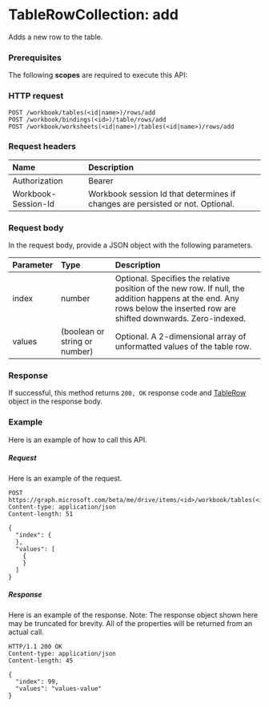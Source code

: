# TableRowCollection: add

Adds a new row to the table.
### Prerequisites
The following **scopes** are required to execute this API: 
### HTTP request
<!-- { "blockType": "ignored" } -->
```http
POST /workbook/tables(<id|name>)/rows/add
POST /workbook/bindings(<id>)/table/rows/add
POST /workbook/worksheets(<id|name>)/tables(<id|name>)/rows/add

```
### Request headers
| Name       | Description|
|:---------------|:----------|
| Authorization  | Bearer <code>|
| Workbook-Session-Id  | Workbook session Id that determines if changes are persisted or not. Optional.|

### Request body
In the request body, provide a JSON object with the following parameters.

| Parameter	   | Type	|Description|
|:---------------|:--------|:----------|
|index|number|Optional. Specifies the relative position of the new row. If null, the addition happens at the end. Any rows below the inserted row are shifted downwards. Zero-indexed.|
|values|(boolean or string or number)|Optional. A 2-dimensional array of unformatted values of the table row.|

### Response
If successful, this method returns `200, OK` response code and [TableRow](../resources/tablerow.md) object in the response body.

### Example
Here is an example of how to call this API.
##### Request
Here is an example of the request.
<!-- {
  "blockType": "request",
  "name": "tablerowcollection_add"
}-->
```http
POST https://graph.microsoft.com/beta/me/drive/items/<id>/workbook/tables(<id|name>)/rows/add
Content-type: application/json
Content-length: 51

{
  "index": {
  },
  "values": [
    {
    }
  ]
}
```

##### Response
Here is an example of the response. Note: The response object shown here may be truncated for brevity. All of the properties will be returned from an actual call.
<!-- {
  "blockType": "response",
  "truncated": true,
  "@odata.type": "microsoft.graph.tablerow"
} -->
```http
HTTP/1.1 200 OK
Content-type: application/json
Content-length: 45

{
  "index": 99,
  "values": "values-value"
}
```

<!-- uuid: 8fcb5dbc-d5aa-4681-8e31-b001d5168d79
2015-10-25 14:57:30 UTC -->
<!-- {
  "type": "#page.annotation",
  "description": "TableRowCollection: add",
  "keywords": "",
  "section": "documentation",
  "tocPath": ""
}-->